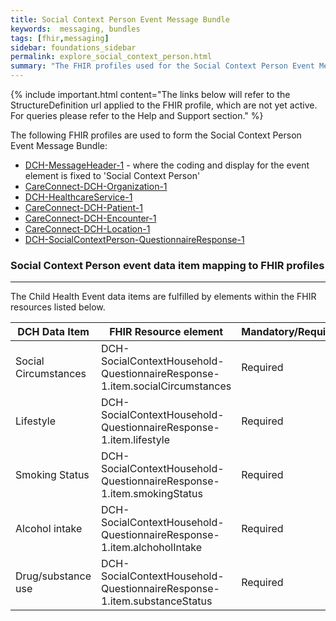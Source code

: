 ```yaml
---
title: Social Context Person Event Message Bundle
keywords:  messaging, bundles
tags: [fhir,messaging]
sidebar: foundations_sidebar
permalink: explore_social_context_person.html
summary: "The FHIR profiles used for the Social Context Person Event Message Bundle"
---
```


{% include important.html content="The links below will refer to the StructureDefinition url applied to the FHIR profile, which are not yet active. For queries please refer to the Help and Support section." %} 

The following FHIR profiles are used to form the Social Context Person Event Message Bundle:

- [DCH-MessageHeader-1](https://fhir.nhs.uk/STU3/StructureDefinition/DCH-MessageHeader-1.xml) - where the coding and display for the event element is fixed to 'Social Context Person'
- [CareConnect-DCH-Organization-1](https://fhir.nhs.uk/STU3/StructureDefinition/CareConnect-DCH-Organization-1.xml)
- [DCH-HealthcareService-1](https://fhir.nhs.uk/STU3/StructureDefinition/DCH-HealthcareService-1.xml)
- [CareConnect-DCH-Patient-1](https://fhir.nhs.uk/STU3/StructureDefinition/CareConnect-DCH-Patient-1.xml)
- [CareConnect-DCH-Encounter-1](https://fhir.nhs.uk/STU3/StructureDefinition/CareConnect-DCH-Encounter-1.xml)
- [CareConnect-DCH-Location-1](https://fhir.nhs.uk/STU3/StructureDefinition/CareConnect-DCH-Location-1.xml)
- [DCH-SocialContextPerson-QuestionnaireResponse-1](https://fhir.nhs.uk/STU3/StructureDefinition/DCH-SocialContextPerson-QuestionnaireResponse-1)

### Social Context Person event data item mapping to FHIR profiles ###
----------
The Child Health Event data items are fulfilled by elements within the FHIR resources listed below.
                                                                                                   
| DCH Data Item        | FHIR Resource element                                                             | Mandatory/Required/Optional |
|----------------------|-----------------------------------------------------------------------------------|-----------------------------|
| Social Circumstances | DCH-SocialContextHousehold-QuestionnaireResponse-1.item.socialCircumstances | Required                    |
| Lifestyle            | DCH-SocialContextHousehold-QuestionnaireResponse-1.item.lifestyle           | Required                    |
| Smoking Status       | DCH-SocialContextHousehold-QuestionnaireResponse-1.item.smokingStatus       | Required                    |
| Alcohol intake       | DCH-SocialContextHousehold-QuestionnaireResponse-1.item.alchoholIntake      | Required                    |
| Drug/substance use   | DCH-SocialContextHousehold-QuestionnaireResponse-1.item.substanceStatus      | Required                    |